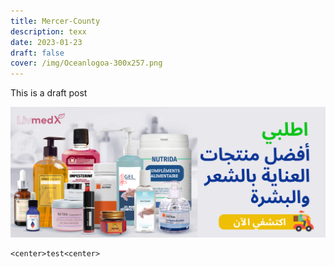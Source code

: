```yaml
---
title: Mercer-County
description: texx
date: 2023-01-23
draft: false
cover: /img/Oceanlogoa-300x257.png
---
```

This is a draft post

![](/public/img/bg_five.png)

```
<center>test<center>
```
